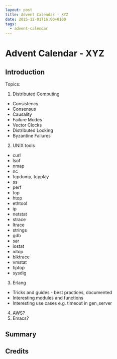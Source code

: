 ```yaml
---
layout: post
title: Advent Calendar - XYZ
date: 2015-12-01T16:00+0100
tags:
  - advent-calendar
---
```


# Advent Calendar - XYZ

<quote class="citation"></quote>

## Introduction

Topics:

1. Distributed Computing

- Consistency
- Consensus
- Causality
- Failure Modes
- Vector Clocks
- Distributed Locking
- Byzantine Failures

2. UNIX tools

- curl
- lsof
- nmap
- nc
- tcpdump, tcpplay
- ss
- perf
- top
- htop
- ethtool
- ip
- netstat
- strace
- ltrace
- strings
- gdb
- sar
- iostat
- iotop
- blktrace
- vmstat
- tiptop
- sysdig

3. Erlang

- Tricks and guides - best practices, documented
- Interesting modules and functions
- Interesting use cases e.g. timeout in gen_server

4. AWS?
5. Emacs?

## Summary

## Credits
